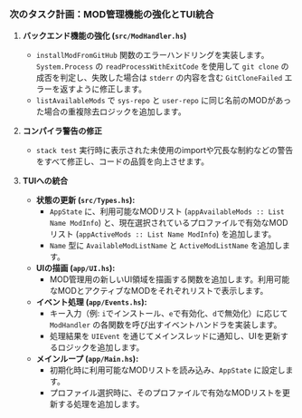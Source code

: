 ### 次のタスク計画：MOD管理機能の強化とTUI統合

1.  **バックエンド機能の強化 (`src/ModHandler.hs`)**
    *   `installModFromGitHub` 関数のエラーハンドリングを実装します。`System.Process` の `readProcessWithExitCode` を使用して `git clone` の成否を判定し、失敗した場合は `stderr` の内容を含む `GitCloneFailed` エラーを返すように修正します。
    *   `listAvailableMods` で `sys-repo` と `user-repo` に同じ名前のMODがあった場合の重複除去ロジックを追加します。

2.  **コンパイラ警告の修正**
    *   `stack test` 実行時に表示された未使用のimportや冗長な制約などの警告をすべて修正し、コードの品質を向上させます。

3.  **TUIへの統合**
    *   **状態の更新 (`src/Types.hs`):**
        *   `AppState` に、利用可能なMODリスト (`appAvailableMods :: List Name ModInfo`) と、現在選択されているプロファイルで有効なMODリスト (`appActiveMods :: List Name ModInfo`) を追加します。
        *   `Name` 型に `AvailableModListName` と `ActiveModListName` を追加します。
    *   **UIの描画 (`app/UI.hs`):**
        *   MOD管理用の新しいUI領域を描画する関数を追加します。利用可能なMODとアクティブなMODをそれぞれリストで表示します。
    *   **イベント処理 (`app/Events.hs`):**
        *   キー入力（例: `i`でインストール、`e`で有効化、`d`で無効化）に応じて `ModHandler` の各関数を呼び出すイベントハンドラを実装します。
        *   処理結果を `UIEvent` を通じてメインスレッドに通知し、UIを更新するロジックを追加します。
    *   **メインループ (`app/Main.hs`):**
        *   初期化時に利用可能なMODリストを読み込み、`AppState` に設定します。
        *   プロファイル選択時に、そのプロファイルで有効なMODリストを更新する処理を追加します。
